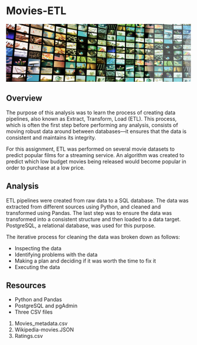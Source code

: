 # Movies-ETL
![mod8.png](PNGs/mod8.png)


## Overview

The purpose of this analysis was to learn the process of creating data pipelines, also known as Extract, Transform, Load (ETL). This process, which is often the first step before performing any analysis, consists of moving robust data around between databases––it ensures that the data is consistent and maintains its integrity. 

For this assignment, ETL was performed on several movie datasets to predict popular films for a streaming service. An algorithm was created to predict which low budget movies being released would become popular in order to purchase at a low price. 

## Analysis

ETL pipelines were created from raw data to a SQL database. The data was extracted from different sources using Python, and cleaned and transformed using Pandas. The last step was to ensure the data was transformed into a consistent structure and then loaded to a data target. PostgreSQL, a relational database, was used for this purpose.

The iterative process for cleaning the data was broken down as follows:

- Inspecting the data
- Identifying problems with the data
- Making a plan and deciding if it was worth the time to fix it
- Executing the data



## Resources

- Python and Pandas
- PostgreSQL and pgAdmin
- Three CSV files  
1. Movies_metadata.csv
2. Wikipedia-movies.JSON
3. Ratings.csv





